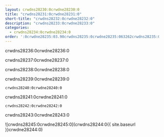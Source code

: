 ```yaml
---
layout: crwdns28230:0crwdne28230:0
title: "crwdns28231:0crwdne28231:0"
short-title: "crwdns28232:0crwdne28232:0"
description: "crwdns28233:0crwdne28233:0"
categories:
  - crwdns28234:0crwdne28234:0
order: ':0crwdne28235:03.90crwdns28235:0crwdne28235:063262crwdns28235:0crwdne28235:0'
---
```

crwdns28236:0crwdne28236:0

crwdns28237:0crwdne28237:0

crwdns28238:0crwdne28238:0

crwdns28239:0crwdne28239:0

`crwdns28240:0crwdne28240:0`

crwdns28241:0crwdne28241:0

`crwdns28242:0crwdne28242:0`

crwdns28243:0crwdne28243:0

![crwdns28245:0crwdne28245:0](crwdns28244:0{{ site.baseurl }}crwdne28244:0)